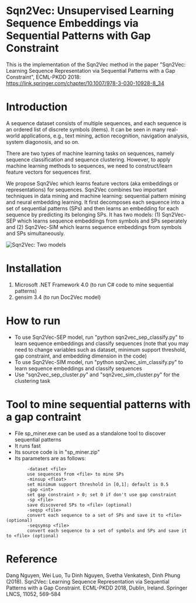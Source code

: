 # Sqn2Vec: Unsupervised Learning Sequence Embeddings via Sequential Patterns with Gap Constraint
This is the implementation of the Sqn2Vec method in the paper "Sqn2Vec: Learning Sequence Representation via Sequential Patterns with a Gap Constraint", ECML-PKDD 2018: https://link.springer.com/chapter/10.1007/978-3-030-10928-8_34

# Introduction
A sequence dataset consists of multiple sequences, and each sequence is an ordered list of discrete symbols (items). It can be seen in many real-world applications, e.g., text mining, action recognition, navigation analysis, system diagonosis, and so on.

There are two types of machine learning tasks on sequences, namely sequence classification and sequence clustering. However, to apply machine learning methods to sequences, we need to construct/learn feature vectors for sequences first.

We propose Sqn2Vec which learns feature vectors (aka embeddings or representations) for sequences. Sqn2Vec combines two important techniques in data mining and machine learning: sequential pattern mining and neural embedding learning. It first decomposes each sequence into a set of sequential patterns (SPs) and then learns an embedding for each sequence by predicting its belonging SPs. It has two models: (1) Sqn2Vec-SEP which learns sequence embeddings from symbols and SPs seperately and (2) Sqn2Vec-SIM which learns sequence embeddings from symbols and SPs simultaneously.

![Sqn2Vec: Two models](https://github.com/nphdang/Sqn2Vec/blob/master/two_models.jpg)

# Installation
1. Microsoft .NET Framework 4.0 (to run C# code to mine sequential patterns)
2. gensim 3.4 (to run Doc2Vec model) 

# How to run
- To use Sqn2Vec-SEP model, run "python sqn2vec_sep_classify.py" to learn sequence embeddings and classify sequences (note that you may need to change variables such as dataset, minimum support threshold, gap constraint, and embedding dimension in the code)
- To use Sqn2Vec-SIM model, run "python sqn2vec_sim_classify.py" to learn sequence embeddings and classify sequences
- Use "sqn2vec_sep_cluster.py" and "sqn2vec_sim_cluster.py" for the clustering task

# Tool to mine sequential patterns with a gap contraint
- File sp_miner.exe can be used as a standalone tool to discover sequential patterns
- It runs fast
- Its source code is in "sp_miner.zip"
- Its parameters are as follows:
```
        -dataset <file>
        use sequences from <file> to mine SPs        
        -minsup <float>
        set minimum support threshold in [0,1]; default is 0.5
        -gap <int>
        set gap constraint > 0; set 0 if don't use gap constraint
        -sp <file>
        save discovered SPs to <file> (optional)
        -seqsp <file>
        convert each sequence to a set of SPs and save it to <file> (optional)
        -seqsymsp <file>
        convert each sequence to a set of symbols and SPs and save it to <file> (optional)
```
# Reference
Dang Nguyen, Wei Luo, Tu Dinh Nguyen, Svetha Venkatesh, Dinh Phung (2018). Sqn2Vec: Learning Sequence Representation via Sequential Patterns with a Gap Constraint. ECML-PKDD 2018, Dublin, Ireland. Springer LNCS, 11052, 569-584

